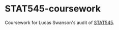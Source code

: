 STAT545-coursework
==================

Coursework for Lucas Swanson's audit of [STAT545][stat545_home].

[//]: # (Links)
[stat545_home]: http://stat545-ubc.github.io/ "Main page for STAT545."